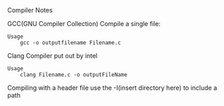 Compiler Notes


GCC(GNU Compiler Collection)
	Compile a single file:
	
	Usage
		gcc -o outputfilename Filename.c

Clang
	Compiler put out by intel
	
	Usage
		clang Filename.c -o outputFileName

Compiling with a header file
use the -I(insert directory here) to include a path
